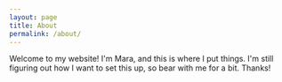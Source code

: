 ```yaml
---
layout: page
title: About
permalink: /about/
---
```


Welcome to my website! I'm Mara, and this is where I put things. I'm still
figuring out how I want to set this up, so bear with me for a bit. Thanks!

